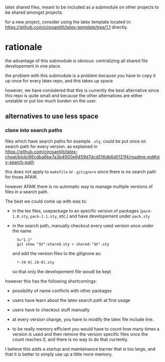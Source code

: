 latex shared files, meant to be included as a submodule on other projects to be shared amongst projects.

for a new project, consider using the latex template located in: https://github.com/cirosantilli/latex-template/tree/1.1 directly.

# rationale

the advantage of this submodule is obvious: centralizing all shared file developement in one place.

the problem with this submodule is a problem because you have to copy it up once for every latex repo, and this takes up space

however, we have considered that this is currently the best alternative since this repo is quite small
and because the other alternatives are either unstable or put too much burden on the user.

## alternatives to use less space

### clone into search paths

files which have search paths for example `.sty`, could be put once on search path for every version.
as explained in https://github.com/cirosantilli/latex-cheat/blob/86cdba6be7a3b4900e9459d7dcd516db6d0121f4/readme.md#sty-search-path

this does not apply to `makefile` or `.gitignore` since there is no search path for thoes AFAIK.

however AFAIK there is no automatic way to manage multiple versions of files in a search path.

The best we could come up with was to:

- in the tex files, usepackage to an specific version of packages (`pack-1.0.sty`, `pack-1.1.sty`, etc.)
    and have developement under `pack.sty`

- in the search path, manually checkout every used version once under the name

        V="1.1"
        git show "$V":shared.sty > shared-"$V".sty

    and add the version files to the gitignore as:

        *-[0-9].[0-9].sty

    so that only the developement file woudl be kept

however this has the following shortcomings:

- possibility of name conflicts with other packages

- users have learn about the latex search path at first usage

- users have to checkout stuff manually

- at every version change, you have to modify the latex file include line.

- to be really memory efficient you would have to count how many times a
    version is used and then remove the version specific files once the count
    reaches 0, and there is no way to do that currently.

I believe this adds a startup and maintainance barrier that is too large,
and that it is better to simply use up a little more memory.
